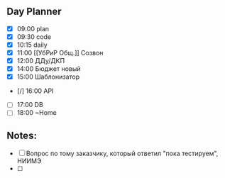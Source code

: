 ## Day Planner
- [x] 09:00 plan
- [x] 09:30 code
- [x] 10:15 daily
- [x] 11:00 [[УбРиР Общ.]] Созвон
- [x] 12:00 ДДу/ДКП
- [x] 14:00 Бюджет новый 
- [x] 15:00 Шаблонизатор
- [/] 16:00 API
- [ ] 17:00 DB
- [ ] 18:00 ~Home
## Notes:
- [ ] Вопрос по тому заказчику, который ответил "пока тестируем", НИИМЭ 
- [ ] 